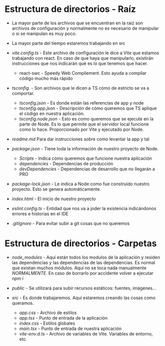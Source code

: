 # Estructura de directorios - Raíz

- La mayor parte de los archivos que se encuentran en la raiz son archivos de configuración y normalmente no es necesario de manipular o si se manipulan es muy poco.

- La mayor parte del tiempo estaremos trabajando en src

- *vite.config.ts* - Este archivo de configuración le dice a Vite que estamos trabajando con react. En caso de que haya que manipularlo, existirán instrucciones que nos indicarán qué es lo que tenemos que hacer.
  - react-swc - Speedy Web Compilement. Esto ayuda a compilar código mucho más rápido

- *tsconfig.* - Son archivos que le dicen a TS cómo de estricto se va a comportar.
  - *tsconfig.json* - Es donde están las referencias de app y node
  - *tsconfig.app.json* - Descripción de cómo queremos que TS aplique el código en nuestra aplicación.
  - *tsconfig.node.json* - Esto es como queremos que se ejecute en la parte de Node. Es lo que permite que el servidor local funcione como lo hace. Proporcionado por Vite y ejecutado por Node.

- *readme.md* Para dar instrucciones sobre como levantar la app y tal

- *package.json* - Tiene toda la información de nuestro proyecto de Node.
  - *Scripts* - Indica cómo queremos que funcione nuestra aplicación
  - *dependencies* - Dependencias de producción
  - *devDependencies* - Dependencias de desarrollo que no llegarán a PRO

- *package-lock.json* - Le indica a Node como fue construido nuestro proyecto. Esto se genera automáticamente.

- *index.html* - El inicio de nuestro proyecto

- *eslint.config.ts* - Entidad que nos va a joder la existencia indicándonos errores e historias en el IDE

- *.gitignore* - Para evitar subir a git cosas que no queremos


# Estructura de directorios - Carpetas

- *node_modules* - Aquí están todos los modulos de la aplicación y residen las dependencias y las dependencias de las dependencias. Es normal que existan muchos módulos. Aquí no se toca nada manualmente *NORMALMENTE*. En caso de borrarlo por accidente volver a ejecutar *npm i*

- *public* - Se utilizará para subir recursos estáticos: fuentes, imágenes...

- *src* - Es donde trabajaremos. Aquí estaremos creando las cosas como queramos.
  - *app.css* - Archivo de estilos
  - *app.tsx* - Punto de entrada de la aplicación
  - *index.css* - Estilos globales
  - *main.tsx* - Punto de entrada de nuestra aplicación
  - *vite-env.d.ts* - Archivo de variables de Vite. Variables de entorno, etc.
